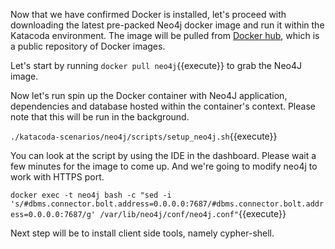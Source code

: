 Now that we have confirmed Docker is installed, let's proceed with downloading
the latest pre-packed Neo4j docker image and run it within the Katacoda environment.
The image will be pulled from [Docker hub](https://hub.docker.com/), which is a public 
repository of Docker images.

Let's start by running `docker pull neo4j`{{execute}} to grab the Neo4J image.

Now let's run spin up the Docker container with Neo4J application, dependencies and database
hosted within the container's context. Please note that this will be run in the background.

`./katacoda-scenarios/neo4j/scripts/setup_neo4j.sh`{{execute}}

You can look at the script by using the IDE in the dashboard. Please wait a few minutes for the image to come up. And we're going to modify neo4j to work with HTTPS port.

`docker exec -t neo4j bash -c "sed -i 's/#dbms.connector.bolt.address=0.0.0.0:7687/#dbms.connector.bolt.address=0.0.0.0:7687/g' /var/lib/neo4j/conf/neo4j.conf"`{{execute}}

Next step will be to install client side tools, namely cypher-shell.

